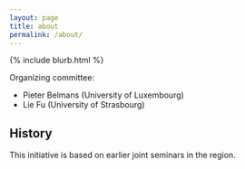 ```yaml
---
layout: page
title: about
permalink: /about/
---
```


{% include blurb.html %}

Organizing committee:
* Pieter Belmans (University of Luxembourg)
* Lie Fu (University of Strasbourg)

## History

This initiative is based on earlier joint seminars in the region.
